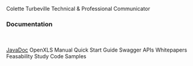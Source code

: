 
Colette Turbeville
Technical & Professional Communicator


<h3>
Documentation
</h3>
</BR></BR>
<a href="https://colette27.github.io/Docs/api/">JavaDoc</a>
OpenXLS Manual
Quick Start Guide
Swagger APIs
Whitepapers 
Feasability Study 
Code Samples 


